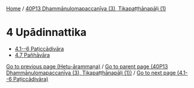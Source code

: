 
[Home](/) / [40P13 Dhammānulomapaccanīya (3), Tikapaṭṭhānapāḷi (1)](../40P13.md)

# 4 Upādinnattika

* [4.1--6 Paṭiccādivāra](4/4.1--6.md)
* [4.7 Pañhāvāra](4/4.7.md)

[Go to previous page (Hetu-ārammaṇa)](3/3.7/Paccayacatukka/Hetu-arammana.md) / [Go to parent page (40P13 Dhammānulomapaccanīya (3), Tikapaṭṭhānapāḷi (1))](0.md) / [Go to next page (4.1--6 Paṭiccādivāra)](4/4.1--6.md)


